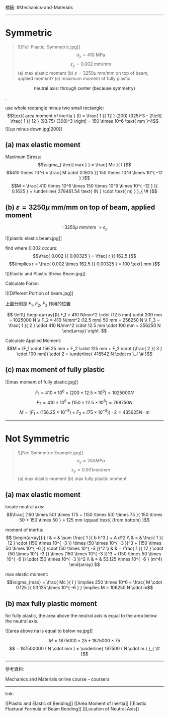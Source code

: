 標籤: #Mechanics-and-Materials 

---

# Symmetric

> ![[Full Plastic, Symmetric.jpg]]
> $$\sigma_y = 410 \text{ MPa }$$
> $$\varepsilon_y = 0.002 \text{ mm/mm }$$
> (a) max elastic moment
> (b) $\varepsilon = 3250 \mu \text{ mm/mm }$ on top of beam, applied moment?
> (c) maximum moment of fully plastic

$$\text{ neutral axis: through center (because symmetry) }$$

.

use whole rectangle minus two small rectangle:
$$\text{ area moment of inertia } (I) = \frac{ 1 }{ 12 } (200) (325)^3 - 2\left[ \frac{ 1 }{ 12 } (93.75) (300)^3 \right] = 150 \times 10^6 \text{ mm }^4$$
![[up minus down.jpg|200]]

## (a) max elastic moment

Maximum Stress:
$$\sigma_{ \text{ max } } = \frac{ Mc }{ I }$$
$$410 \times 10^6 = \frac{ M \cdot 0.1625 }{ 150 \times 10^6 \times 10^{ -12 } }$$
$$M = \frac{ 410 \times 10^6 \times 150 \times 10^6 \times 10^{ -12 } }{ 0.1625 } = \underline{ 378461.54 \text{ (N } \cdot \text{ m) } }_{ \# }$$

## (b) $\varepsilon = 3250 \mu \text{ mm/mm }$ on top of beam, applied moment

$$\because 3250 \mu \text{ mm/mm } > \epsilon_y$$

![[plastic elastic beam.jpg]]

find where 0.002 occurs:
$$\frac{ 0.002 }{ 0.00325 } = \frac{ r }{ 162.5 }$$
$$\implies r = \frac{ 0.002 \times 162.5 }{ 0.00325 } = 100 \text{ mm }$$

![[Elastic and Plastic Stress Beam.jpg]]

Calculate Force:

![[Different Portion of beam.jpg]]

上圖分別是 $F_1$, $F_2$, $F_3$ 作用的位置

$$
\left\{
\begin{array}{l}
F_1 = 410 N/mm^2 \cdot (12.5 mm) \cdot 200 mm = 1025000 N \\
F_2 = 410 N/mm^2 (12.5 mm) 50 mm = 256250 N \\
F_3 = \frac{ 1 }{ 2 } \cdot 410 N/mm^2 \cdot 12.5 mm \cdot 100 mm = 256250 N
\end{array}
\right.
$$

Calculate Applied Moment:
$$M = (F_1 \cdot 156.25 mm + F_2 \cdot 125 mm + F_3 \cdot (\frac{ 2 }{ 3 } \cdot 100 mm)) \cdot 2 = \underline{ 418542 N \cdot m }_{ \# }$$

## (c) max moment of fully plastic

![[max moment of fully plastic.jpg]]

$$F_1 = 410 \times 10^6 \times (200 \times 12.5 \times 10^6) = 1025000 N$$
$$F_2 = 410 \times 10^6 \times (150 \times 12.5 \times 10^6) = 768750 N$$
$$M = \left( F_1 \times (156.25 \times 10^{ -3 }) + F_2 \times (75 \times 10^{ -3 }) \right)\cdot 2 = 435625 N \cdot m$$

---

# Not Symmetric

> ![[Not Symmetric Example.jpg]]
> $$\sigma_y = 250 MPa$$
> $$\varepsilon_y = 0.001 mm/mm$$
> (a) max elastic moment
> (b) max fully plastic moment

## (a) max elastic moment

locate neutral axis:
$$\frac{ (150 \times 50) \times 175 + (150 \times 50) \times 75 }{ 150 \times 50 + 150 \times 50 } = 125 mm \qquad \text{ (from bottom) }$$

moment of inertia:
$$
\begin{array}{l}
I & = & \sum \frac{ 1 }{ b h^3 } + A d^2 \\
& = & \frac{ 1 }{ 12 } \cdot (150 \times 10^{ -3 }) \times (50 \times 10^{ -3 })^3 + (150 \times 50 \times 10^{ -6 }) \cdot (50 \times 10^{ -3 })^2 \\
& & + \frac{ 1 }{ 12 } \cdot (50 \times 10^{ -3 }) \times (150 \times 10^{ -3 })^3 + (150 \times 50 \times 10^{ -6 }) \cdot (50 \times 10^{ -3 })^2 \\
& = & 53.125 \times 10^{ -6 } (m^4)
\end{array}
$$

max elastic moment:
$$\sigma_{max} = \frac{ Mc }{ I } \implies 250 \times 10^6 = \frac{ M \cdot 0.125 }{ 53.125 \times 10^{ -6 } } \implies M = 106250 N \cdot m$$

## (b) max fully plastic moment

for fully plastic, the area above the neutral axis is equal to the area below the neutral axis.

![[area above na is equal to below na.jpg]]

$$M = 1875000 \times 25 + 1875000 \times 75$$
$$ = 187500000 ( N \cdot mm ) = \underline{ 187500 ( N \cdot m ) }_{ \# }$$

---

參考資料:

Mechanics and Materials online course - coursera

---

link:

[[Plastic and Elastic of Bending]]
[[Area Moment of Inertia]]
[[Elastic Fluxtural Formula of Beam Bending]]
[[Location of Neutral Axis]]